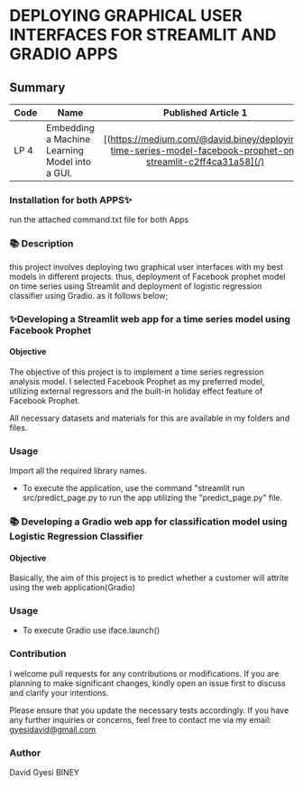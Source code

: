 # DEPLOYING GRAPHICAL USER INTERFACES FOR STREAMLIT AND GRADIO APPS

## Summary
| Code      | Name        | Published Article 1 | Published Article 2 |
|-----------|-------------|:-------------:|------:|
| LP 4 | Embedding a Machine Learning Model into a GUI.  |  [(https://medium.com/@david.biney/deploying-time-series-model-facebook-prophet-on-streamlit-c2ff4ca31a58](/) | [https://medium.com/@david.biney/customer-churn-prediction-using-web-app-gradio-for-vodafone-group-8c8ec7803f](/) |


### Installation for both  APPS✨
run the attached command.txt file for both Apps

 ### 📚 **Description** 

this project involves deploying two graphical user interfaces with my best models in different projects. thus, deployment of Facebook prophet model on time series using Streamlit and deployment of logistic regression classifier using Gradio. as it follows below; 

### ✨Developing a Streamlit web app for a time series model using Facebook Prophet 
#### Objective
The objective of this project is to implement a time series regression analysis model. I selected Facebook Prophet as my preferred model, utilizing external regressors and the built-in holiday effect feature of Facebook Prophet.

All necessary datasets and materials for this are available in my folders and files.


### Usage
Import all the required library names.

- To execute the application, use the command "streamlit run src/predict_page.py 
 to run the app utilizing the "predict_page.py" file.


### 📚 Developing a Gradio web app for classification model using Logistic Regression Classifier 

#### Objective
Basically, the aim of this project is to predict whether a customer will attrite using the web application(Gradio)


### Usage
- To execute Gradio use iface.launch()


### Contribution
I welcome pull requests for any contributions or modifications. If you are planning to make significant changes, kindly open an issue first to discuss and clarify your intentions.

Please ensure that you update the necessary tests accordingly. If you have any further inquiries or concerns, feel free to contact me via my email: gyesidavid@gmail.com
### Author
David Gyesi BINEY
